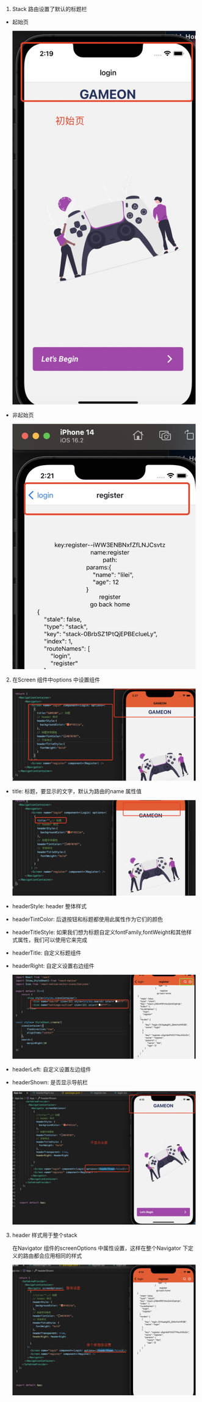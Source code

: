 1. Stack 路由设置了默认的标题栏

+ 起始页

   ![image](../assets/76.jpg)

+ 非起始页

  ![image](../assets/77.jpg)

2. 在Screen 组件中options 中设置组件

    ![image](../assets/78.jpg)

+ title: 标题，要显示的文字，默认为路由的name 属性值

    ![image](../assets/79.jpg)

+ headerStyle: header 整体样式

+ headerTintColor: 后退按钮和标题都使用此属性作为它们的颜色

+ headerTitleStyle: 如果我们想为标题自定义fontFamily,fontWeight和其他样式属性，我们可以使用它来完成

+ headerTitle: 自定义标题组件

+ headerRight: 自定义设置右边组件

  ![image](../assets/81.jpg)

+ headerLeft: 自定义设置左边组件

+ headerShown: 是否显示导航栏

  ![image](../assets/80.jpg)



3. header 样式用于整个stack

   在Navigator 组件的screenOptions 中属性设置，这样在整个Navigator 下定义的路由都会应用相同的样式

   ![image](../assets/82.jpg)

 

   